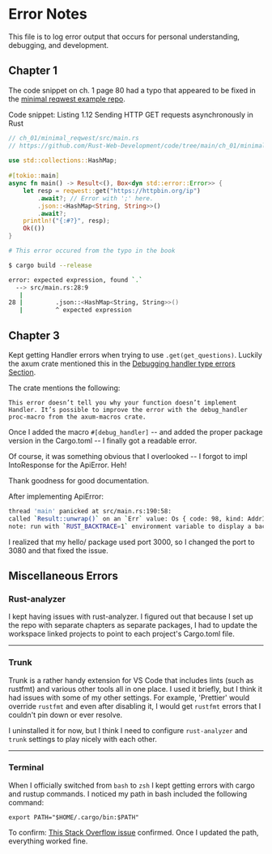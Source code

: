 # Error Notes

This file is to log error output that occurs for personal understanding, debugging, and development.

## Chapter 1

The code snippet on ch. 1 page 80 had a typo that appeared to be fixed in the [minimal reqwest example repo](https://github.com/Rust-Web-Development/code/blob/main/ch_01/minimal_reqwest/src/main.rs).

Code snippet: Listing 1.12 Sending HTTP GET requests asynchronously in Rust

```rust
// ch_01/minimal_reqwest/src/main.rs
// https://github.com/Rust-Web-Development/code/tree/main/ch_01/minimal_reqwest
 
use std::collections::HashMap;
 
#[tokio::main]
async fn main() -> Result<(), Box<dyn std::error::Error>> {
    let resp = reqwest::get("https://httpbin.org/ip")
        .await?; // Error with ';' here.
        .json::<HashMap<String, String>>()
        .await?;
    println!("{:#?}", resp);
    Ok(())
}

```

```zsh
# This error occured from the typo in the book

$ cargo build --release

error: expected expression, found `.`
  --> src/main.rs:28:9
   |
28 |         .json::<HashMap<String, String>>()
   |         ^ expected expression

```

## Chapter 3

Kept getting Handler errors when trying to use `.get(get_questions)`. Luckily the axum crate mentioned this in the [Debugging handler type errors Section](https://docs.rs/axum/latest/axum/handler/index.html).

The crate mentions the following:

```text
This error doesn’t tell you why your function doesn’t implement Handler. It’s possible to improve the error with the debug_handler proc-macro from the axum-macros crate.
```

Once I added the macro `#[debug_handler]` -- and added the proper package version in the Cargo.toml -- I finally got a readable error. 

Of course, it was something obvious that I overlooked -- I forgot to impl IntoResponse for the ApiError. Heh!

Thank goodness for good documentation. 

After implementing ApiError:

```zsh
thread 'main' panicked at src/main.rs:190:58:
called `Result::unwrap()` on an `Err` value: Os { code: 98, kind: AddrInUse, message: "Address already in use" }
note: run with `RUST_BACKTRACE=1` environment variable to display a backtrace
```

I realized that my hello/ package used port 3000, so I changed the port to 3080 and that fixed the issue.

## Miscellaneous Errors

### Rust-analyzer

I kept having issues with rust-analyzer. I figured out that because I set up the repo with separate chapters as separate packages, I had to update the workspace linked projects to point to each project's Cargo.toml file.

---

### Trunk

Trunk is a rather handy extension for VS Code that includes lints (such as rustfmt) and various other tools all in one place. I used it briefly, but I think it had issues with some of my other settings. For example, 'Prettier' would override `rustfmt` and even after disabling it, I would get `rustfmt` errors that I couldn't pin down or ever resolve.

I uninstalled it for now, but I think I need to configure `rust-analyzer` and `trunk` settings to play nicely with each other.

---

### Terminal

When I officially switched from `bash` to `zsh` I kept getting errors with cargo and rustup commands. I noticed my path in bash included the following command:

```vim
export PATH="$HOME/.cargo/bin:$PATH"
```

To confirm: [This Stack Overflow issue](https://stackoverflow.com/questions/67656028/rustup-gives-command-not-found-error-with-zsh-even-after-installing-with-brew) confirmed. Once I updated the path, everything worked fine.
